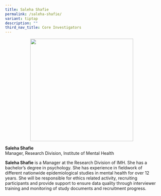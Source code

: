 ```yaml
---
title: Saleha Shafie
permalink: /saleha-shafie/
variant: tiptap
description: ""
third_nav_title: Core Investigators
---
```

<div class="isomer-image-wrapper">
<img style="box-sizing: inherit; font-family: Lato, sans-serif; max-width: 100%; height: auto; display: block; margin: auto; width: 338.125px;" height="auto" width="100%" alt="" src="https://staging.d15invg1m5z48.amplifyapp.com/images/Portraits/Saleha/DSC1498.jpg">
</div>
<p><strong>Saleha Shafie<br></strong>Manager, Research Division, Institute
of Mental Health</p>
<p><strong>Saleha Shafie</strong> is a Manager at the Research Division of
IMH. She has a bachelor’s degree in psychology. She has experience in fieldwork
of different nationwide epidemiological studies in mental health for over
12 years. She will be responsible for ethics related activity, recruiting
participants and provide support to ensure data quality through interviewer
training and monitoring of study documents and recruitment progress.</p>